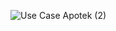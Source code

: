 ![Use Case Apotek (2)](https://github.com/DimasCW/farmasi-website/assets/127088713/a9272378-39ae-4e1b-844f-31214fb173b3)
